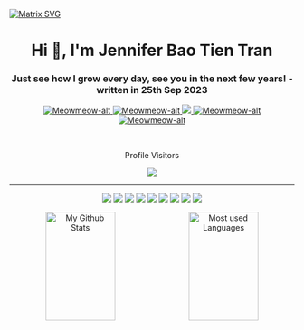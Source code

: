 [![Matrix SVG](https://raw.githubusercontent.com/rodrigograca31/rodrigograca31/master/matrix.svg)](https://www.youtube.com/watch?v=SDkAGkd4NLc) 

<h1 align="center">Hi 👋, I'm Jennifer Bao Tien Tran</h1>
<h3 align="center">Just see how I grow every day, see you in the next few years! - written in 25th Sep 2023</h3>

<p align="center">
 <a href="https://Meowmeow-alt.com" target="blank">
  <img src="https://img.shields.io/badge/Website-DC143C?style=for-the-badge&logo=medium&logoColor=white" alt="Meowmeow-alt" />
 </a>
 <a href="[https://linkedin.com/in/al-siam](https://www.linkedin.com/in/baotientran/)" target="_blank">
  <img src="https://img.shields.io/badge/LinkedIn-0077B5?style=for-the-badge&logo=linkedin&logoColor=white" alt="Meowmeow-alt"/>
 </a>
 <a href="https://twitter.com/_Meowmeow-alt" target="_blank">
  <img src="https://img.shields.io/badge/Twitter-1DA1F2?style=for-the-badge&logo=twitter&logoColor=white" />
 </a>
 <a href="https://instagram.com/_Meowmeow-alt" target="_blank">
  <img src="https://img.shields.io/badge/Instagram-fe4164?style=for-the-badge&logo=instagram&logoColor=white" alt="Meowmeow-alt" />
 </a> 
 <a href="https://facebook.com/Meowmeow-alt.dev" target="_blank">
  <img src="https://img.shields.io/badge/Facebook-20BEFF?&style=for-the-badge&logo=facebook&logoColor=white" alt="Meowmeow-alt"  />
  </a> 
</p>
<br />

<div>
  <p align="center">Profile Visitors</p>
  <p align="center" style="margin: 0; padding: 0;">
    <img src='https://profile-counter.glitch.me/Meowmeow-alt/count.svg' />
  </p>
</div>

---

<p align="center">
  <img src='https://img.shields.io/badge/python-3670A0?style=for-the-badge&logo=python&logoColor=ffdd54' />
  <img src='https://img.shields.io/badge/html5-%23E34F26.svg?style=for-the-badge&logo=html5&logoColor=white' />
  <img src='https://img.shields.io/badge/css3-%231572B6.svg?style=for-the-badge&logo=css3&logoColor=white' />
  <img src='https://img.shields.io/badge/javascript-%23323330.svg?style=for-the-badge&logo=j' />
  <img src='https://img.shields.io/badge/Numpy-777BB4?style=for-the-badge&logo=numpy&logoColor=white' />
  <img src='https://img.shields.io/badge/Plotly-239120?style=for-the-badge&logo=plotly&logoColor=white' />
  <img src='https://img.shields.io/badge/flask-%23000.svg?style=for-the-badge&logo=flask&logoColor=white' />
  <img src='https://img.shields.io/badge/Bootstrap-563D7C?style=for-the-badge&logo=bootstrap&logoColor=white' />
  <img src='https://img.shields.io/badge/Streamlit-FF4B4B?style=for-the-badge&logo=Streamlit&logoColor=white' />
</p>

<p align="center">
<a> 
    <a href="https://github.com/Meowmeow-alt"><img alt="My Github Stats" src="https://denvercoder1-github-readme-stats.vercel.app/api?username=Meowmeow-alt&show_icons=true&count_private=true&theme=react&border_color=7F3FBF&bg_color=0D1117&title_color=F85D7F&icon_color=F8D866" height="192px" width="49.5%"/></a>
  <a href="https://github.com/Meowmeow-alt"><img alt="Most used Languages" src="https://denvercoder1-github-readme-stats.vercel.app/api/top-langs/?username=Meowmeow-alt&langs_count=8&layout=compact&theme=react&border_color=7F3FBF&bg_color=0D1117&title_color=F85D7F&icon_color=F8D866" height="192px" width="49.5%"/></a>
  <br/>
</a>


